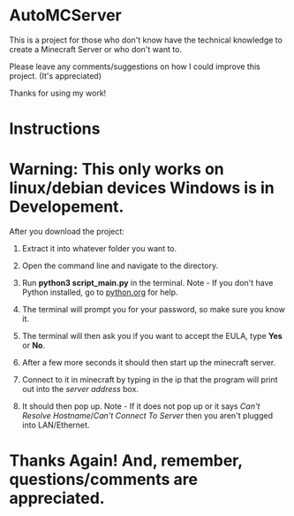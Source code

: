 # AutoMCServer

This is a project for those who don't know have the technical knowledge to create a Minecraft Server or who don't want to.

Please leave any comments/suggestions on how I could improve this project. (It's appreciated)

Thanks for using my work!

# Instructions

# **Warning: This only works on linux/debian devices** Windows is in Developement.

After you download the project:
1. Extract it into whatever folder you want to.

2. Open the command line and navigate to the directory.

3. Run **python3 script_main.py** in the terminal. Note - If you don't have Python installed, go to [python.org](https://www.python.org/downloads/) for help.

4. The terminal will prompt you for your password, so make sure you know it.

5. The terminal will then ask you if you want to accept the EULA, type **Yes** or **No**.

6. After a few more seconds it should then start up the minecraft server.

7. Connect to it in minecraft by typing in the ip that the program will print out into the *server address* box.

8. It should then pop up. Note - If it does not pop up or it says *Can't Resolve Hostname*/*Can't Connect To Server* then you aren't plugged into LAN/Ethernet.

# Thanks Again! And, remember, questions/comments are appreciated.

